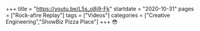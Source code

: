 +++
title = "https://youtu.be/L5s_o8j9-Fk"
startdate = "2020-10-31"
pages = ["Rock-afire Replay"]
tags = ["Videos"]
categories = ["Creative Engineering","ShowBiz Pizza Place"]
+++
:flushed:
